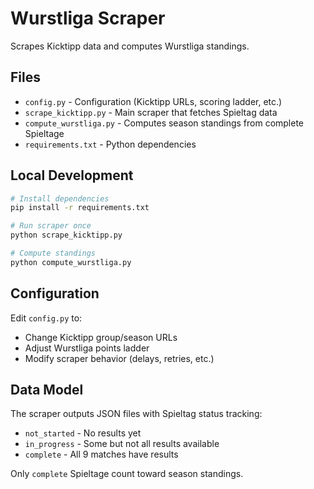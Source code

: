 # Wurstliga Scraper

Scrapes Kicktipp data and computes Wurstliga standings.

## Files

- `config.py` - Configuration (Kicktipp URLs, scoring ladder, etc.)
- `scrape_kicktipp.py` - Main scraper that fetches Spieltag data
- `compute_wurstliga.py` - Computes season standings from complete Spieltage
- `requirements.txt` - Python dependencies

## Local Development

```bash
# Install dependencies
pip install -r requirements.txt

# Run scraper once
python scrape_kicktipp.py

# Compute standings
python compute_wurstliga.py
```

## Configuration

Edit `config.py` to:
- Change Kicktipp group/season URLs
- Adjust Wurstliga points ladder
- Modify scraper behavior (delays, retries, etc.)

## Data Model

The scraper outputs JSON files with Spieltag status tracking:
- `not_started` - No results yet
- `in_progress` - Some but not all results available  
- `complete` - All 9 matches have results

Only `complete` Spieltage count toward season standings.